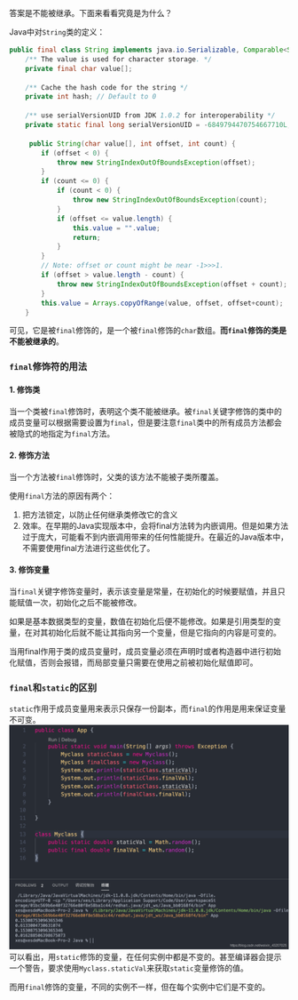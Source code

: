 ﻿答案是不能被继承。下面来看看究竟是为什么？

Java中对`String`类的定义：

```java
public final class String implements java.io.Serializable, Comparable<String>, CharSequence {
    /** The value is used for character storage. */
    private final char value[];

    /** Cache the hash code for the string */
    private int hash; // Default to 0

    /** use serialVersionUID from JDK 1.0.2 for interoperability */
    private static final long serialVersionUID = -6849794470754667710L;
    
     public String(char value[], int offset, int count) {
        if (offset < 0) {
            throw new StringIndexOutOfBoundsException(offset);
        }
        if (count <= 0) {
            if (count < 0) {
                throw new StringIndexOutOfBoundsException(count);
            }
            if (offset <= value.length) {
                this.value = "".value;
                return;
            }
        }
        // Note: offset or count might be near -1>>>1.
        if (offset > value.length - count) {
            throw new StringIndexOutOfBoundsException(offset + count);
        }
        this.value = Arrays.copyOfRange(value, offset, offset+count);
    }

```
可见，它是被`final`修饰的，是一个被`final`修饰的`char`数组。**而`final`修饰的类是不能被继承的**。

### `final`修饰符的用法
#### 1. 修饰类
当一个类被`final`修饰时，表明这个类不能被继承。被`final`关键字修饰的类中的成员变量可以根据需要设置为`final`，但是要注意`final`类中的所有成员方法都会被隐式的地指定为`final`方法。

#### 2. 修饰方法
当一个方法被`final`修饰时，父类的该方法不能被子类所覆盖。

使用`final`方法的原因有两个：
1. 把方法锁定，以防止任何继承类修改它的含义
2. 效率。在早期的Java实现版本中，会将final方法转为内嵌调用。但是如果方法过于庞大，可能看不到内嵌调用带来的任何性能提升。在最近的Java版本中，不需要使用final方法进行这些优化了。

#### 3. 修饰变量
当`final`关键字修饰变量时，表示该变量是常量，在初始化的时候要赋值，并且只能赋值一次，初始化之后不能被修改。

如果是基本数据类型的变量，数值在初始化后便不能修改。如果是引用类型的变量，在对其初始化后就不能让其指向另一个变量，但是它指向的内容是可变的。

当用final作用于类的成员变量时，成员变量必须在声明时或者构造器中进行初始化赋值，否则会报错，而局部变量只需要在使用之前被初始化赋值即可。

### 	`final`和`static`的区别
`static`作用于成员变量用来表示只保存一份副本，而`final`的作用是用来保证变量不可变。
![image-20230317112911273](./assets/image-20230317112911273.png)
可以看出，用`static`修饰的变量，在任何实例中都是不变的。甚至编译器会提示一个警告，要求使用`Myclass.staticVal`来获取`static`变量修饰的值。

而用`final`修饰的变量，不同的实例不一样，但在每个实例中它们是不变的。
